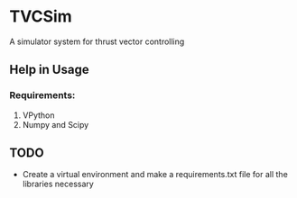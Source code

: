 # TVCSim
A simulator system for thrust vector controlling

## Help in Usage
### Requirements: 
  1. VPython
  2. Numpy and Scipy
## TODO
- Create a virtual environment and make a requirements.txt file for all the libraries necessary
